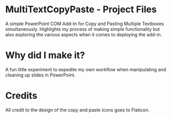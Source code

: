 # MultiTextCopyPaste - Project Files
A simple PowerPoint COM Add-In for Copy and Pasting Multiple Textboxes simultaneously.
Highlights my process of making simple functionality but also exploring the various aspects when it comes to deploying the add-in.

# Why did I make it?
A fun little experiment to expedite my own workflow when manipulating and cleaning up slides in PowerPoint.

# Credits
All credit to the design of the copy and paste icons goes to Flaticon.
